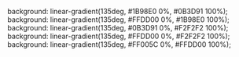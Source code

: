background: linear-gradient(135deg, #1B98E0 0%, #0B3D91 100%);
background: linear-gradient(135deg, #FFDD00 0%, #1B98E0 100%);
background: linear-gradient(135deg, #0B3D91 0%, #F2F2F2 100%);
background: linear-gradient(135deg, #FFDD00 0%, #F2F2F2 100%);
background: linear-gradient(135deg, #FF005C 0%, #FFDD00 100%);
